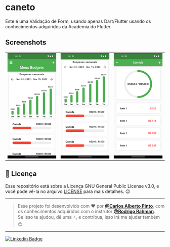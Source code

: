 # caneto

Este é uma Validação de Form, usando apenas Dart/Flutter usando os conhecimentos adquiridos da Academia do Flutter.


## Screenshots

<table> 
  <tr>
    <td> 
      <img width="250" src="https://github.com/caneto/ui_buget_tracker/blob/main/screenshot/Screenshot1.png"/> 
    </td>
    <td>
      <img width="250" src="https://github.com/caneto/ui_buget_tracker/blob/main/screenshot/Screenshot2.png"/> 
    </td>
    <td> 
      <img width="250" src="https://github.com/caneto/ui_buget_tracker/blob/main/screenshot/Screenshot3.png"/> 
    </td>
  </tr>
</table>  
 
<h2>📝 Licença</h2>

<p>
   Esse repositório está sobre a Licença GNU General Public License v3.0, e você pode vê-la no arquivo <a href="https://github.com/caneto/calculator-app/blob/main/LICENSE">LICENSE</a> para mais detalhes. 😉
</p>


---

   >Esse projeto foi desenvolvido com ❤️ por **[@Carlos Alberto Pinto](https://www.linkedin.com/in/canetorj/)**, com os conhecimentos adquiridos com o instrutor **[@Rodrigo Rahman](https://br.linkedin.com/in/rodrigo-rahman)**.<br>
   Se isso te ajudou, dê uma ⭐, e contribua, isso irá me ajudar também 😉

---


[![Linkedin Badge](https://img.shields.io/badge/-Carlos%20Alberto-292929?style=flat-square&logo=Linkedin&logoColor=white&link=https://www.linkedin.com/in/canetorj/)](https://www.linkedin.com/in/canetorj/)
